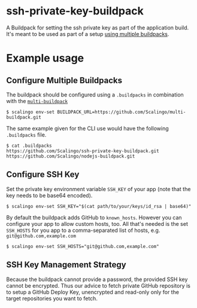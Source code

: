 # ssh-private-key-buildpack

A Buildpack for setting the ssh private key as part of the application build. It's meant to be used as part of a setup [using multiple buildpacks](https://doc.scalingo.com/platform/deployment/buildpacks/multi).

# Example usage

## Configure Multiple Buildpacks

The buildpack should be configured using a `.buildpacks` in combination with the [`multi-buildpack`](https://doc.scalingo.com/platform/deployment/buildpacks/multi)

    $ scalingo env-set BUILDPACK_URL=https://github.com/Scalingo/multi-buildpack.git

The same example given for the CLI use would have the following `.buildpacks` file.

    $ cat .buildpacks
    https://github.com/Scalingo/ssh-private-key-buildpack.git
    https://github.com/Scalingo/nodejs-buildpack.git

## Configure SSH Key

Set the private key environment variable `SSH_KEY` of your app (note that the key needs to be base64 encoded).

    $ scalingo env-set SSH_KEY="$(cat path/to/your/keys/id_rsa | base64)"

By default the buildpack adds GitHub to `known_hosts`. However you can configure your app to allow custom hosts, too. All that's needed is the set `SSH_HOSTS` for you app to a comma-separated list of hosts, e.g. `git@github.com,example.com`

    $ scalingo env-set SSH_HOSTS="git@github.com,example.com"

## SSH Key Management Strategy

Because the buildpack cannot provide a password, the provided SSH key cannot be encrypted. Thus our advice to fetch private GitHub repository is to setup a GitHub Deploy Key, unencrypted and read-only only for the target repositories you want to fetch.
